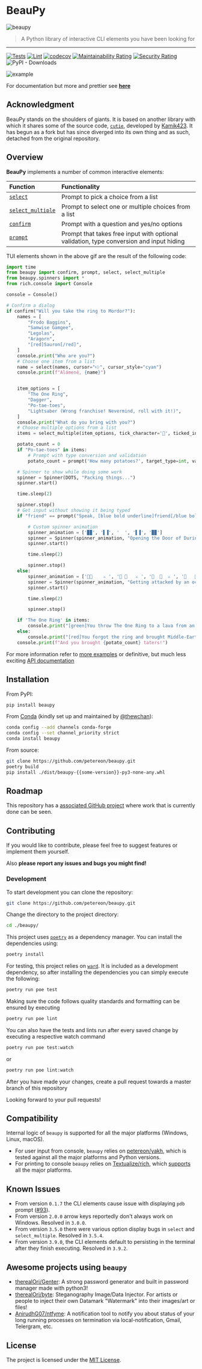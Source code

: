 # BeauPy

![beaupy](https://user-images.githubusercontent.com/47027005/185082011-cb588f57-d38f-42d8-8312-3981ae1bc479.png)

> A Python library of interactive CLI elements you have been looking for

---

[![Tests](https://github.com/petereon/beaupy/actions/workflows/python-test.yml/badge.svg)](https://github.com/petereon/beaupy/actions/workflows/python-test.yml)
[![Lint](https://github.com/petereon/beaupy/actions/workflows/python-lint.yml/badge.svg)](https://github.com/petereon/beaupy/actions/workflows/python-lint.yml)
[![codecov](https://codecov.io/gh/petereon/beaupy/branch/master/graph/badge.svg?token=HSG6MGTXBC)](https://codecov.io/gh/petereon/beaupy)
[![Maintainability Rating](https://sonarcloud.io/api/project_badges/measure?project=petereon_beaupy&metric=sqale_rating)](https://sonarcloud.io/summary/new_code?id=petereon_beaupy)
[![Security Rating](https://sonarcloud.io/api/project_badges/measure?project=petereon_beaupy&metric=security_rating)](https://sonarcloud.io/summary/new_code?id=petereon_beaupy)
![PyPI - Downloads](https://img.shields.io/pypi/dm/beaupy?color=g&label=%F0%9F%93%A5%20Downloads)

![example](https://raw.githubusercontent.com/petereon/beaupy/master/example.gif)

For documentation but more and prettier see [**here**](https://petereon.github.io/beaupy/)

## Acknowledgment

BeauPy stands on the shoulders of giants. It is based on another library with which it shares some of the source code, [`cutie`](https://github.com/kamik423/cutie), developed by [Kamik423](https://github.com/Kamik423). It has begun as a fork but has since diverged into its own thing and as such, detached from the original repository.

## Overview

**BeauPy** implements a number of common interactive elements:

| Function                                                                         | Functionality                                                                              |
|:---------------------------------------------------------------------------------|:-------------------------------------------------------------------------------------------|
| [`select`](https://petereon.github.io/beaupy/api/#select)                        | Prompt to pick a choice from a list                                                        |
| [`select_multiple`](https://petereon.github.io/beaupy/api/#select_multiple)      | Prompt to select one or multiple choices from a list                                       |
| [`confirm`](https://petereon.github.io/beaupy/api/#confirm)                      | Prompt with a question and yes/no options                                                  |
| [`prompt`](https://petereon.github.io/beaupy/api/#prompt)                        | Prompt that takes free input with optional validation, type conversion and input hiding    |

TUI elements shown in the above gif are the result of the following code:

```python
import time
from beaupy import confirm, prompt, select, select_multiple
from beaupy.spinners import *
from rich.console import Console

console = Console()

# Confirm a dialog
if confirm("Will you take the ring to Mordor?"):
    names = [
        "Frodo Baggins",
        "Samwise Gamgee",
        "Legolas",
        "Aragorn",
        "[red]Sauron[/red]",
    ]
    console.print("Who are you?")
    # Choose one item from a list
    name = select(names, cursor="🢧", cursor_style="cyan")
    console.print(f"Alámenë, {name}")


    item_options = [
        "The One Ring",
        "Dagger",
        "Po-tae-toes",
        "Lightsaber (Wrong franchise! Nevermind, roll with it!)",
    ]
    console.print("What do you bring with you?")
    # Choose multiple options from a list
    items = select_multiple(item_options, tick_character='🎒', ticked_indices=[0], maximal_count=3)

    potato_count = 0
    if "Po-tae-toes" in items:
        # Prompt with type conversion and validation
        potato_count = prompt('How many potatoes?', target_type=int, validator=lambda count: count > 0)

    # Spinner to show while doing some work
    spinner = Spinner(DOTS, "Packing things...")
    spinner.start()

    time.sleep(2)

    spinner.stop()
    # Get input without showing it being typed
    if "friend" == prompt("Speak, [blue bold underline]friend[/blue bold underline], and enter", secure=True).lower():

        # Custom spinner animation
        spinner_animation = ['▉▉', '▌▐', '  ', '▌▐', '▉▉']
        spinner = Spinner(spinner_animation, "Opening the Door of Durin...")
        spinner.start()

        time.sleep(2)

        spinner.stop()
    else:
        spinner_animation = ['🐙🌊    ⚔️ ', '🐙 🌊   ⚔️ ', '🐙  🌊  ⚔️ ', '🐙   🌊 ⚔️ ', '🐙    🌊⚔️ ']
        spinner = Spinner(spinner_animation, "Getting attacked by an octopus...")
        spinner.start()

        time.sleep(2)

        spinner.stop()

    if 'The One Ring' in items:
        console.print("[green]You throw The One Ring to a lava from an eagle![/green]")
    else:
        console.print("[red]You forgot the ring and brought Middle-Earth to its knees![/red]")
    console.print(f"And you brought {potato_count} taters!")
```

For more information refer to [more examples](https://petereon.github.io/beaupy/examples/) or definitive, but much less exciting [API documentation](https://petereon.github.io/beaupy/api/)

## Installation

From PyPI:

```sh
pip install beaupy
```

From [Conda](https://github.com/conda-forge/beaupy-feedstock) (kindly set up and maintained by [@thewchan](https://github.com/thewchan)):

```sh
conda config --add channels conda-forge
conda config --set channel_priority strict
conda install beaupy
```

From source:

```sh
git clone https://github.com/petereon/beaupy.git
poetry build
pip install ./dist/beaupy-{{some-version}}-py3-none-any.whl
```

## Roadmap

This repository has a [associated GitHub project](https://github.com/users/petereon/projects/3/views/1) where work that is currently done can be seen.

## Contributing

If you would like to contribute, please feel free to suggest features or implement them yourself.

Also **please report any issues and bugs you might find!**

### Development

To start development you can clone the repository:

```sh
git clone https://github.com/petereon/beaupy.git
```

Change the directory to the project directory:

```sh
cd ./beaupy/
```

This project uses [`poetry`](https://python-poetry.org/) as a dependency manager. You can install the dependencies using:

```sh
poetry install
```

For testing, this project relies on [`ward`](https://github.com/darrenburns/ward). It is included as a development dependency, so
after installing the dependencies you can simply execute the following:

```sh
poetry run poe test
```

Making sure the code follows quality standards and formatting can be ensured by executing

```sh
poetry run poe lint
```

You can also have the tests and lints run after every saved change by executing a respective watch command

```sh
poetry run poe test:watch
```

or

```sh
poetry run poe lint:watch
```

After you have made your changes, create a pull request towards a master branch of this repository

Looking forward to your pull requests!

## Compatibility

Internal logic of `beaupy` is supported for all the major platforms (Windows, Linux, macOS).

- For user input from console, `beaupy` relies on [petereon/yakh](https://github.com/petereon/yakh), which is tested against all the major platforms and Python versions.
- For printing to console `beaupy` relies on [Textualize/rich](https://github.com/Textualize/rich), which [supports](https://github.com/Textualize/rich#compatibility) all the major platforms.

## Known Issues

- From version `0.1.7` the CLI elements cause issue with displaying `pdb` prompt ([#93](https://github.com/petereon/beaupy/issues/93)).
- From version `2.0.0` arrow keys reportedly don't always work on Windows. Resolved in `3.0.0`.
- From version `3.5.0` there were various option display bugs in `select` and `select_multiple`. Resolved in `3.5.4`.
- From version `3.9.0`, the CLI elements default to persisting in the terminal after they finish executing. Resolved in `3.9.2`.

## Awesome projects using `beaupy`

- [therealOri/Genter](https://github.com/therealOri/Genter): A strong password generator and built in password manager made with python3!
- [therealOri/byte](https://github.com/therealOri/byte): Steganography Image/Data Injector. For artists or people to inject their own Datamark "Watermark" into their images/art or files!
- [AnirudhG07/ntfyme](https://github.com/AnirudhG07/ntfyme): A notification tool to notify you about status of your long running processes on termination via local-notification, Gmail, Telergram, etc.

## License

The project is licensed under the [MIT License](https://raw.githubusercontent.com/petereon/beaupy/master/LICENSE).
